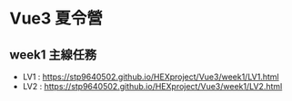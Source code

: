 # Vue3 夏令營

## week1 主線任務
* LV1 : https://stp9640502.github.io/HEXproject/Vue3/week1/LV1.html
* LV2 : https://stp9640502.github.io/HEXproject/Vue3/week1/LV2.html